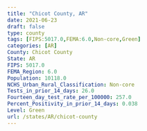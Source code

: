 ```yaml
---
title: "Chicot County, AR"
date: 2021-06-23
draft: false
type: county
tags: [FIPS:5017.0,FEMA:6.0,Non-core,Green]
categories: [AR]
County: Chicot County
State: AR
FIPS: 5017.0
FEMA_Region: 6.0
Population: 10118.0
NCHS_Urban_Rural_Classification: Non-core
Tests_in_prior_14_days: 26.0
Fourteen_day_test_rate_per_100000: 257.0
Percent_Positivity_in_prior_14_days: 0.038
Level: Green
url: /states/AR/chicot-county
---
```



